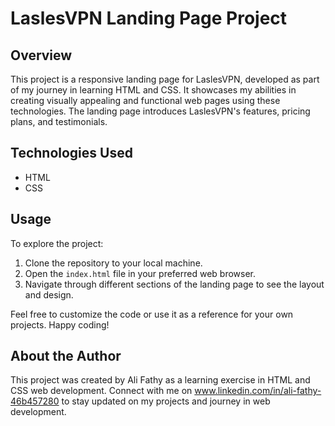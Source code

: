 # LaslesVPN Landing Page Project

## Overview

This project is a responsive landing page for LaslesVPN, developed as part of my journey in learning HTML and CSS. It showcases my abilities in creating visually appealing and functional web pages using these technologies. The landing page introduces LaslesVPN's features, pricing plans, and testimonials.

## Technologies Used

- HTML
- CSS

## Usage

To explore the project:
1. Clone the repository to your local machine.
2. Open the `index.html` file in your preferred web browser.
3. Navigate through different sections of the landing page to see the layout and design.

Feel free to customize the code or use it as a reference for your own projects. Happy coding!

## About the Author

This project was created by Ali Fathy as a learning exercise in HTML and CSS web development. Connect with me on www.linkedin.com/in/ali-fathy-46b457280 to stay updated on my projects and journey in web development.
